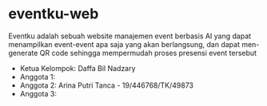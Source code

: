 # eventku-web
Eventku adalah sebuah website manajemen event berbasis AI yang dapat menampilkan event-event apa saja yang akan berlangsung, dan dapat men-generate QR code sehingga mempermudah proses presensi event tersebut

- Ketua Kelompok: Daffa Bil Nadzary
- Anggota 1:
- Anggota 2: Arina Putri Tanca - 19/446768/TK/49873
- Anggota 3:
